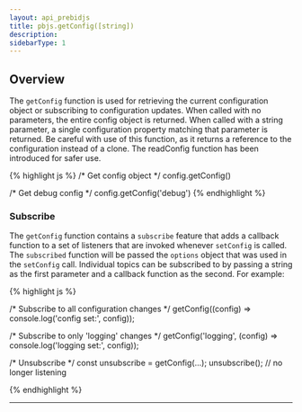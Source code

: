 ```yaml
---
layout: api_prebidjs
title: pbjs.getConfig([string])
description: 
sidebarType: 1
---
```


## Overview

The `getConfig` function is used for retrieving the current configuration object or subscribing to configuration updates. When called with no parameters, the entire config object is returned. When called with a string parameter, a single configuration property matching that parameter is returned. Be careful with use of this function, as it returns a reference to the configuration instead of a clone. The readConfig function has been introduced for safer use. 

{% highlight js %}
/* Get config object */
config.getConfig()

/* Get debug config */
config.getConfig('debug')
{% endhighlight %}


### Subscribe

The `getConfig` function contains a `subscribe` feature that adds a callback function to a set of listeners that are invoked whenever `setConfig` is called. The `subscribed` function will be passed the `options` object that was used in the `setConfig` call. Individual topics can be subscribed to by passing a string as the first parameter and a callback function as the second.  For example:

{% highlight js %}

/* Subscribe to all configuration changes */
getConfig((config) => console.log('config set:', config));

/* Subscribe to only 'logging' changes */
getConfig('logging', (config) => console.log('logging set:', config));

/* Unsubscribe */
const unsubscribe = getConfig(...);
unsubscribe(); // no longer listening

{% endhighlight %}

<hr class="full-rule" />

